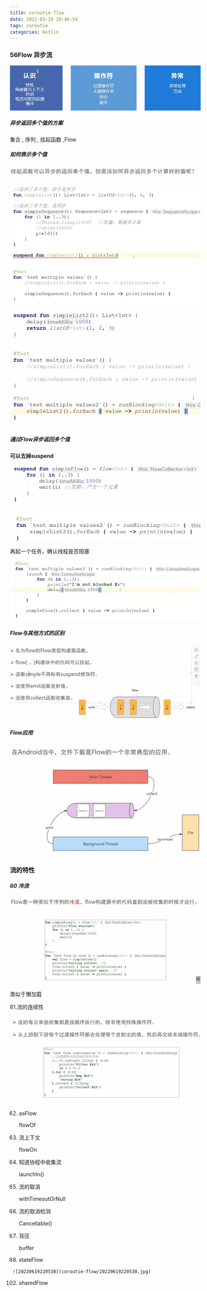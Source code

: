```yaml
---
title: coroutie-flow
date: 2022-03-20 20:46:54
tags: coroutie
categories: Kotlin
---
```




### 56Flow 异步流

![2022-03-20_8.47.50](coroutie-flow/2022-03-20_8.47.50.png)



##### 异步返回多个值的方案

集合 , 序列 , 挂起函数 ,Flow



##### 如何表示多个值

![2022-03-20_8.49.02](coroutie-flow/2022-03-20_8.49.02.png)

![2022-03-20_8.58.42](coroutie-flow/2022-03-20_8.58.42.png)

![2022-03-20_9.00.07](coroutie-flow/2022-03-20_9.00.07.png)

##### 通过Flow异步返回多个值

  

**可以去掉suspend**

![2022-03-20_9.02.24](coroutie-flow/2022-03-20_9.02.24.png)

![2022-03-20_9.03.12](coroutie-flow/2022-03-20_9.03.12.png)

再起一个任务，确认线程是否阻塞

![2022-03-20_9.04.46](coroutie-flow/2022-03-20_9.04.46.png)



##### Flow与其他方式的区别

![2022-03-20_9.06.40](coroutie-flow/2022-03-20_9.06.40.png)

##### Flow应用

![2022-03-20_9.09.34](coroutie-flow/2022-03-20_9.09.34.png)

### 流的特性

##### 60 冷流

![2022-03-20_9.12.12](coroutie-flow/2022-03-20_9.12.12.png)

类似于懒加载



61.流的连续性



![2022-03-20_10.09.29](coroutie-flow/2022-03-20_10.09.29.png)

62. asFlow 

    flowOf

    

63. 流上下文

    flowOn

64. 知道协程中收集流

    launchIn()

65. 流的取消

    withTimeoutOrNull

66. 流的取消检测

    Cancellable()

67. 背压

    buffer

    

101.  stateFlow

     ![20220619220530](coroutie-flow/20220619220530.jpg)

102. sharedFlow

     
